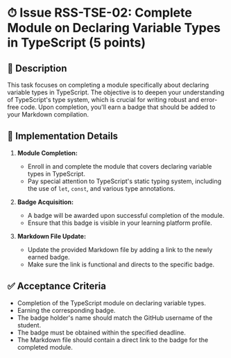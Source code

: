 # ⏱ Issue RSS-TSE-02: Complete Module on Declaring Variable Types in TypeScript (5 points)

## 📝 Description

This task focuses on completing a module specifically about declaring variable types in TypeScript. The objective is to deepen your understanding of TypeScript's type system, which is crucial for writing robust and error-free code. Upon completion, you'll earn a badge that should be added to your Markdown compilation.

## 🔨 Implementation Details

1. **Module Completion:**

   - Enroll in and complete the module that covers declaring variable types in TypeScript.
   - Pay special attention to TypeScript's static typing system, including the use of `let`, `const`, and various type annotations.

2. **Badge Acquisition:**

   - A badge will be awarded upon successful completion of the module.
   - Ensure that this badge is visible in your learning platform profile.

3. **Markdown File Update:**

   - Update the provided Markdown file by adding a link to the newly earned badge.
   - Make sure the link is functional and directs to the specific badge.

## ✅ Acceptance Criteria

- Completion of the TypeScript module on declaring variable types.
- Earning the corresponding badge.
- The badge holder's name should match the GitHub username of the student.
- The badge must be obtained within the specified deadline.
- The Markdown file should contain a direct link to the badge for the completed module.

